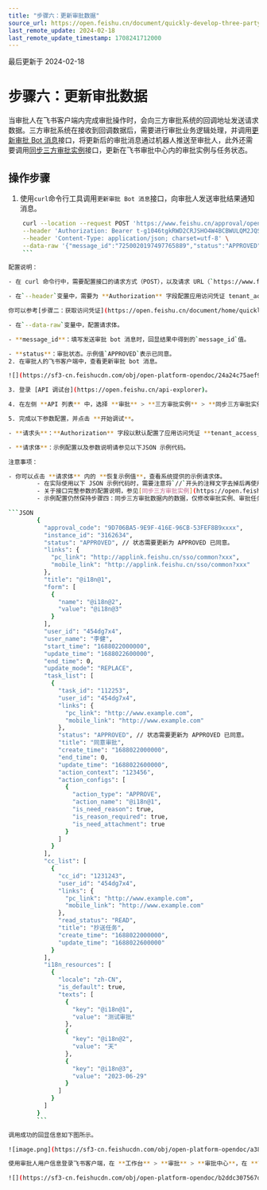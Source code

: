 ```yaml
---
title: "步骤六：更新审批数据"
source_url: https://open.feishu.cn/document/quickly-develop-three-party-approvals/send-and-update-approval-bot-messages
last_remote_update: 2024-02-18
last_remote_update_timestamp: 1708241712000
---
```

最后更新于 2024-02-18

# 步骤六：更新审批数据

当审批人在飞书客户端内完成审批操作时，会向三方审批系统的回调地址发送请求数据。三方审批系统在接收到回调数据后，需要进行审批业务逻辑处理，并调用[更新审批 Bot 消息](https://open.feishu.cn/document/ukTMukTMukTM/uAjNyYjLwYjM24CM2IjN)接口，将更新后的审批消息通过机器人推送至审批人，此外还需要调用[同步三方审批实例](https://open.feishu.cn/document/uAjLw4CM/ukTMukTMukTM/reference/approval-v4/external_instance/create)接口，更新在飞书审批中心内的审批实例与任务状态。

## 操作步骤

1. 使用`curl`命令行工具调用`更新审批 Bot 消息`接口，向审批人发送审批结果通知消息。

```Bash
    curl --location --request POST 'https://www.feishu.cn/approval/openapi/v1/message/update' \
    --header 'Authorization: Bearer t-g1046tgkRWD2CRJSHO4W4BCBWULQM2JQSBPM2xxx' \
    --header 'Content-Type: application/json; charset=utf-8' \
    --data-raw '{"message_id":"7250020197497765889","status":"APPROVED"}'
    ```

配置说明：

- 在 curl 命令行中，需要配置接口的请求方式（POST），以及请求 URL（`https://www.feishu.cn/approval/openapi/v1/message/update`）。

- 在`--header`变量中，需要为 **Authorization** 字段配置应用访问凭证 tenant_access_token，格式为`Bearer t-xxxx`。

你可以参考[步骤二：获取访问凭证](https://open.feishu.cn/document/home/quickly-develop-three-party-approvals/creating-applications-and-requesting-permissions)，获取 tenant_access_token。

- 在`--data-raw`变量中，配置请求体。

- **message_id**：填写发送审批 bot 消息时，回显结果中得到的`message_id`值。

- **status**：审批状态。示例值`APPROVED`表示已同意。
2. 在审批人的飞书客户端中，查看更新审批 bot 消息。

![](https://sf3-cn.feishucdn.com/obj/open-platform-opendoc/24a24c75aef9beb30f0cbc3c7958b95c_mpmrCbZhjH.png?height=1506&lazyload=true&maxWidth=600&width=1976)

3. 登录 [API 调试台](https://open.feishu.cn/api-explorer)。

4. 在左侧 **API 列表** 中，选择 **审批** > **三方审批实例** > **同步三方审批实例**。

5. 完成以下参数配置，并点击 **开始调试**。

- **请求头**：**Authorization** 字段以默认配置了应用访问凭证 **tenant_access_token**。

- **请求体**：示例配置以及参数说明请参见以下JSON 示例代码。

注意事项：

- 你可以点击 **请求体** 内的 **恢复示例值**，查看系统提供的示例请求体。
        - 在实际使用以下 JSON 示例代码时，需要注意将`//`开头的注释文字去掉后再使用。
        - 关于接口完整参数的配置说明，参见[同步三方审批实例](https://open.feishu.cn/document/uAjLw4CM/ukTMukTMukTM/reference/approval-v4/external_instance/create)。
        - 示例配置仍然保持步骤四：同步三方审批数据内的数据，仅修改审批实例、审批任务的状态（`status`）为已同意（`APPROVED`）。

```JSON
        {
          "approval_code": "9D706BA5-9E9F-416E-96CB-53FEF8B9xxxx",
          "instance_id": "3162634",
          "status": "APPROVED", // 状态需要更新为 APPROVED 已同意。
          "links": {
            "pc_link": "http://applink.feishu.cn/sso/common?xxx",
            "mobile_link": "http://applink.feishu.cn/sso/common?xxx"
          },
          "title": "@i18n@1",
          "form": [
            {
              "name": "@i18n@2",
              "value": "@i18n@3"
            }
          ],
          "user_id": "454dg7x4",
          "user_name": "李健",
          "start_time": "1688022000000",
          "update_time": "1688022600000",
          "end_time": 0,
          "update_mode": "REPLACE",
          "task_list": [
            {
              "task_id": "112253",
              "user_id": "454dg7x4",
              "links": {
                "pc_link": "http://www.example.com",
                "mobile_link": "http://www.example.com"
              },
              "status": "APPROVED", // 状态需要更新为 APPROVED 已同意。
              "title": "同意审批",
              "create_time": "1688022000000",
              "end_time": 0,
              "update_time": "1688022600000",
              "action_context": "123456",
              "action_configs": [
                {
                  "action_type": "APPROVE",
                  "action_name": "@i18n@1",
                  "is_need_reason": true,
                  "is_reason_required": true,
                  "is_need_attachment": true
                }
              ]
            }
          ],
          "cc_list": [
            {
              "cc_id": "1231243",
              "user_id": "454dg7x4",
              "links": {
                "pc_link": "http://www.example.com",
                "mobile_link": "http://www.example.com"
              },
              "read_status": "READ",
              "title": "抄送任务",
              "create_time": "1688022000000",
              "update_time": "1688022600000"
            }
          ],
          "i18n_resources": [
            {
              "locale": "zh-CN",
              "is_default": true,
              "texts": [
                {
                  "key": "@i18n@1",
                  "value": "测试审批"
                },
                {
                  "key": "@i18n@2",
                  "value": "天"
                },
                {
                  "key": "@i18n@3",
                  "value": "2023-06-29"
                }
              ]
            }
          ]
        }
        ```

调用成功的回显信息如下图所示。

![image.png](https://sf3-cn.feishucdn.com/obj/open-platform-opendoc/a382e520cb7d474690fabd0685223518_TdxsfZ61FH.png?height=1120&lazyload=true&maxWidth=600&width=2206)

使用审批人用户信息登录飞书客户端，在 **工作台** > **审批** > **审批中心**，在 **已办** 中，可以查看对应的审批任务状态已变更为 **已同意**。

![](https://sf3-cn.feishucdn.com/obj/open-platform-opendoc/b2ddc307567de00eee1f43bec542338e_RP2DR1ON8k.png?height=792&lazyload=true&maxWidth=600&width=1234)
